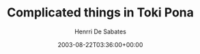 ---
title: 'Complicated things in Toki Pona'
posts: 7
hash: 't146'
author: 'Henrri De Sabates'
date: 2003-08-22T03:36:00+00:00
sources:
  - http://forums.tokipona.org/viewtopic.php%3Ft=146.html
---